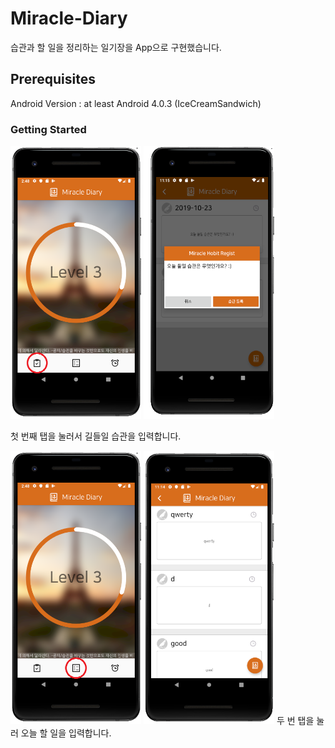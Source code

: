 # Miracle-Diary

습관과 할 일을 정리하는 일기장을 App으로 구현했습니다.

## Prerequisites
Android Version : at least Android 4.0.3 (IceCreamSandwich)

### Getting Started

<img src="/readmeImg/mainView1.PNG" width="209px" height="437px" title="px(픽셀) 크기 설정" alt="a"></img>
<img src="/readmeImg/edit.PNG" width="209px" height="437px" title="px(픽셀) 크기 설정" alt="a"></img>

첫 번째 탭을 눌러서 길들일 습관을 입력합니다.

<img src="/readmeImg/mainView2.png" width="209px" height="437px" title="px(픽셀) 크기 설정" alt="a"></img>
<img src="/readmeImg/datalist.PNG" width="209px" height="437px" title="px(픽셀) 크기 설정" alt="a"></img>
두 번 탭을 눌러 오늘 할 일을 입력합니다.
